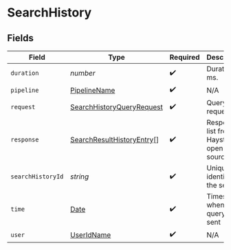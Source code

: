 # SearchHistory


## Fields

| Field                                                                                         | Type                                                                                          | Required                                                                                      | Description                                                                                   |
| --------------------------------------------------------------------------------------------- | --------------------------------------------------------------------------------------------- | --------------------------------------------------------------------------------------------- | --------------------------------------------------------------------------------------------- |
| `duration`                                                                                    | *number*                                                                                      | :heavy_check_mark:                                                                            | Duration in ms.                                                                               |
| `pipeline`                                                                                    | [PipelineName](../../models/shared/pipelinename.md)                                           | :heavy_check_mark:                                                                            | N/A                                                                                           |
| `request`                                                                                     | [SearchHistoryQueryRequest](../../models/shared/searchhistoryqueryrequest.md)                 | :heavy_check_mark:                                                                            | Query request                                                                                 |
| `response`                                                                                    | [SearchResultHistoryEntry](../../models/shared/searchresulthistoryentry.md)[]                 | :heavy_check_mark:                                                                            | Response list from Haystack open source                                                       |
| `searchHistoryId`                                                                             | *string*                                                                                      | :heavy_check_mark:                                                                            | Unique identifier of the search                                                               |
| `time`                                                                                        | [Date](https://developer.mozilla.org/en-US/docs/Web/JavaScript/Reference/Global_Objects/Date) | :heavy_check_mark:                                                                            | Timestamp when the query was sent                                                             |
| `user`                                                                                        | [UserIdName](../../models/shared/useridname.md)                                               | :heavy_check_mark:                                                                            | N/A                                                                                           |